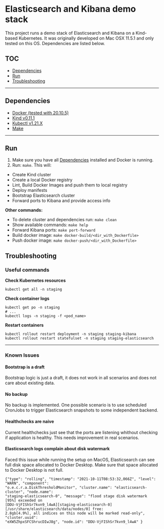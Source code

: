 # Elasticsearch and Kibana demo stack
This project runs a demo stack of Elasticsearch and Kibana on a Kind-based Kubernetes.
It was originally developed on Mac OSX 11.5.1 and only tested on this OS.
Dependencies are listed below.

## TOC
* [Dependencies](#dependencies)
* [Run](#run)
* [Troubleshooting](#troubleshooting)

---
## Dependencies
* [Docker (tested with 20.10.5)](https://docs.docker.com/get-docker)
* [Kind v0.11.1](https://kind.sigs.k8s.io/docs/user/quick-start/#installation)
* [Kubectl v1.21.X](https://kubernetes.io/docs/tasks/tools/#kubectl)
* [Make](https://www.gnu.org/software/make/)

---
## Run
1. Make sure you have all [Dependencies](#dependencies) installed and Docker is running.
1. Run: `make`. This will:
  - Create Kind cluster
  - Create a local Docker registry
  - Lint, Build Docker Images and push them to local registry
  - Deploy manifests
  - Bootstrap Elasticsearch cluster
  - Forward ports to Kibana and provide access info

**Other commands:**

* To delete cluster and dependencies run: `make clean`
* Show available commands: `make help`
* Forward Kibana ports: `make port-forward`
* Build docker image: `make docker-build/<dir_with_Dockerfile>`
* Push docker image: `make docker-push/<dir_with_Dockerfile>`

## Troubleshooting
### Useful commands
**Check Kubernetes resources**
```
kubectl get all -n staging
```

**Check container logs**
```
kubectl get po -n staging
# ...
kubectl logs -n staging -f <pod_name>
```

**Restart containers**
```
kubectl rollout restart deployment -n staging staging-kibana
kubectl rollout restart statefulset -n staging staging-elasticsearch
```

---
### Known Issues
#### Bootstrap is a draft
Bootstrap logic is just a draft, it does not work in all scenarios and does not care about existing
data.

#### No backup
No backup is implemented. One possible scenario is to use scheduled CronJobs to trigger
Elasticsearch snapshots to some independent backend.

#### Healthchecks are naive
Current healthchecks just see that the ports are listening whithout checking if application is
healthy. This needs improvement in real scenarios.

#### Elasticsearch logs complain about disk watermark
Faced this issue while running the setup on MacOS, Elasticsearch can see full disk space allocated
to Docker Desktop. Make sure that space allocated to Docker Desktop is not full.

```
{"type": "rolling", "timestamp": "2021-10-11T08:53:32,066Z", "level": "WARN", "component":
"o.e.c.r.a.DiskThresholdMonitor", "cluster.name": "elasticsearch-cluster", "node.name":
"staging-elasticsearch-0", "message": "flood stage disk watermark [95%] exceeded on
[DDU-VjFIShSr7kvn9_l4wA][staging-elasticsearch-0][/usr/share/elasticsearch/data/nodes/0] free:
2.8gb[4.9%], all indices on this node will be marked read-only", "cluster.uuid":
"eXW5ZhpxSFCShrucDIwJ8g", "node.id": "DDU-VjFIShSr7kvn9_l4wA" }
```
